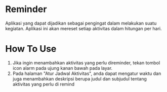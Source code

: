 # Reminder
Aplikasi yang dapat dijadikan sebagai pengingat dalam melakukan suatu kegiatan. Aplikasi ini akan mereset setiap aktivitas dalam hitungan per hari.

# How To Use
1. Jika ingin menambahkan aktivitas yang perlu direminder, tekan tombol icon alarm pada ujung kanan bawah pada layar.
2. Pada halaman "Atur Jadwal Aktivitas", anda dapat mengatur waktu dan juga menambahkan deskripsi berupa judul dan subjudul tentang aktivitas yang perlu di remind



